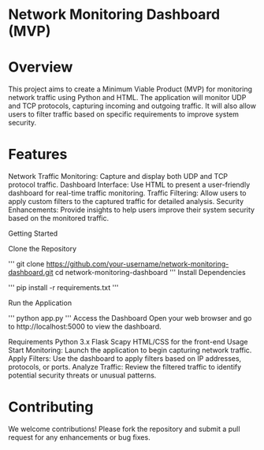 # Network Monitoring Dashboard (MVP)

# Overview
This project aims to create a Minimum Viable Product (MVP) for monitoring network traffic using Python and HTML. The application will monitor UDP and TCP protocols, capturing incoming and outgoing traffic. It will also allow users to filter traffic based on specific requirements to improve system security.

# Features
Network Traffic Monitoring: Capture and display both UDP and TCP protocol traffic.
Dashboard Interface: Use HTML to present a user-friendly dashboard for real-time traffic monitoring.
Traffic Filtering: Allow users to apply custom filters to the captured traffic for detailed analysis.
Security Enhancements: Provide insights to help users improve their system security based on the monitored traffic.

Getting Started

Clone the Repository

'''
git clone https://github.com/your-username/network-monitoring-dashboard.git
cd network-monitoring-dashboard
'''
Install Dependencies

''' pip install -r requirements.txt '''

Run the Application

'''
python app.py
'''
Access the Dashboard
Open your web browser and go to http://localhost:5000 to view the dashboard.

Requirements
Python 3.x
Flask
Scapy
HTML/CSS for the front-end
Usage
Start Monitoring: Launch the application to begin capturing network traffic.
Apply Filters: Use the dashboard to apply filters based on IP addresses, protocols, or ports.
Analyze Traffic: Review the filtered traffic to identify potential security threats or unusual patterns.

# Contributing

We welcome contributions! Please fork the repository and submit a pull request for any enhancements or bug fixes.
